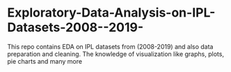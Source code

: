 # Exploratory-Data-Analysis-on-IPL-Datasets-2008--2019-
This repo contains EDA on IPL datasets from (2008-2019) and also data preparation and cleaning. The knowledge of visualization like graphs, plots, pie charts and many more
